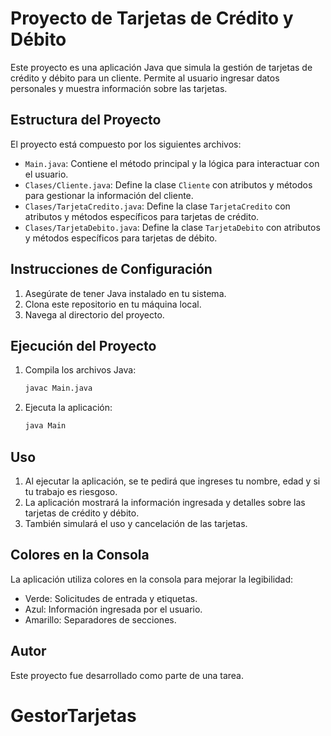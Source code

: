 # Proyecto de Tarjetas de Crédito y Débito

Este proyecto es una aplicación Java que simula la gestión de tarjetas de crédito y débito para un cliente. Permite al usuario ingresar datos personales y muestra información sobre las tarjetas.

## Estructura del Proyecto

El proyecto está compuesto por los siguientes archivos:

- `Main.java`: Contiene el método principal y la lógica para interactuar con el usuario.
- `Clases/Cliente.java`: Define la clase `Cliente` con atributos y métodos para gestionar la información del cliente.
- `Clases/TarjetaCredito.java`: Define la clase `TarjetaCredito` con atributos y métodos específicos para tarjetas de crédito.
- `Clases/TarjetaDebito.java`: Define la clase `TarjetaDebito` con atributos y métodos específicos para tarjetas de débito.

## Instrucciones de Configuración

1. Asegúrate de tener Java instalado en tu sistema.
2. Clona este repositorio en tu máquina local.
3. Navega al directorio del proyecto.

## Ejecución del Proyecto

1. Compila los archivos Java:
    ```sh
    javac Main.java 
    ```
2. Ejecuta la aplicación:
    ```sh
    java Main
    ```

## Uso

1. Al ejecutar la aplicación, se te pedirá que ingreses tu nombre, edad y si tu trabajo es riesgoso.
2. La aplicación mostrará la información ingresada y detalles sobre las tarjetas de crédito y débito.
3. También simulará el uso y cancelación de las tarjetas.

## Colores en la Consola

La aplicación utiliza colores en la consola para mejorar la legibilidad:
- Verde: Solicitudes de entrada y etiquetas.
- Azul: Información ingresada por el usuario.
- Amarillo: Separadores de secciones.

## Autor

Este proyecto fue desarrollado como parte de una tarea.

# GestorTarjetas